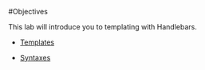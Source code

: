 #Objectives

This lab will introduce you to templating with Handlebars.

- [Templates](#/01)

- [Syntaxes](#/02)

